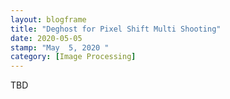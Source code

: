 ```yaml
---
layout: blogframe 
title: "Deghost for Pixel Shift Multi Shooting"
date: 2020-05-05
stamp: "May  5, 2020 " 
category: [Image Processing]
---
```


TBD

